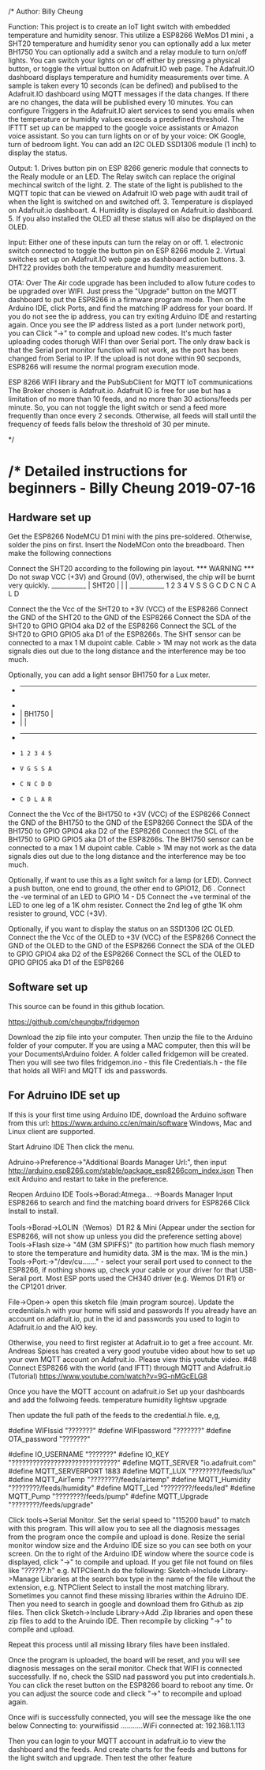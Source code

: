  /*
 Author: Billy Cheung
 
 

 
 Function:  This project is to create an IoT light switch with embedded temperature and humidity senosr. 
            This utilize a ESP8266 WeMos D1 mini , a  SHT20 temperature and humidity senor
            you can optionally add a lux meter BH1750
            You can optionally add a switch and a relay module to turn on/off lights.
            You can switch your lights on or off either by pressing a physical button, or toggle the virtual button on Adafruit.IO web page.
            The Adafruit.IO dashboard displays temperature and humidity measurements over time.
            A sample is taken every 10 seconds (can be defined) and publised to the Adafruit.IO dashboard using MQTT messages if the data changes.
            If there are no changes, the data will be published every 10 minutes.
            You can configure Triggers in the  Adafruit.IO alert services to send you emails when the temperature or humidity values  exceeds a predefined threshold.
            The IFTTT set up can be mapped to the google voice assistants or Amazon voice assistant.
            So you can turn lights on or of by your voice: OK Google, turn of bedroom light.
            You can add an I2C OLED SSD1306 module (1 inch) to display the status.
            
    
 Output:  1. Drives button pin on ESP 8266 generic module that connects to the Realy module or an LED. 
             The Relay switch can replace the original mechincal switch of the light.
          2. The state of the light is published to the MQTT topic that can be viewed on Adafruit IO web page with 
             audit trail of when the light is switched on and switched off.
          3. Temperature is displayed on Adafruit.io dashboart. 
          4. Humidity is displayed on Adafruit.io dashboard.
          5. If you also installed the OLED all these status will also be displayed on the OLED.
 
 Input:   Either one of these inputs can turn the relay on or off.
          1. electronic switch connected to toggle the button pin on ESP 8266 module 
          2. Virtual switches set up on Adafruit.IO web page as dashboard action buttons.
          3. DHT22 provides both the temperature and humdity measurement.

  OTA:    Over The Air code upgrade has been included to allow future codes to be upgraded over WIFI.
          Just press the "Upgrade" button on the MQTT dashboard to put the ESP8266 in a firmware program mode. 
          Then on the Arduino IDE, click Ports, and find the matching IP address for your board. 
          If you do not see the ip address, you can try exiting Arduino IDE and restarting again.
          Once you see the IP address listed as a port (under network port), you can 
          Click "->" to comple and upload new codes.
          It's much faster uploading codes thorugh WIFI than over Serial port.
          The only draw back is that the Serial port monitor function will not work, as the port has been changed from Serial to IP.
          If the upload is not done within 90 secponds, ESP8266 will resume the normal program execution mode.
 

 
 ESP 8266 WIFI library and the PubSubClient for MQTT IoT communications
 The Broker chosen is Adafruit.io.
 Adafruit IO is free for use but has a limitation of no more than 10 feeds, and no more than 30 actions/feeds per minute.
 So, you can not toggle the light switch or send a feed more frequently than once every 2 seconds.
 Otherwise, all feeds  will stall until the frequency of feeds falls below the threshold of 30 per minute.

*/


/*
 Detailed instructions for beginners - Billy Cheung 2019-07-16
======================================================================
Hardware set up
----------------
Get the ESP8266 NodeMCU D1 mini with the pins pre-soldered. Otherwise, solder the pins on first.
Insert the NodeMCon onto the breadboard.
Then make the following connections

Connect the SHT20  according to the following pin layout.
*** WARNING *** Do not swap VCC (+3V) and Ground (0V), otherwised, the chip will be burnt very quickly.
    ___________
    |  SHT20  |
    |         |
    ___________
      1 2 3 4
      V S S G
      C D C N
      C A L D
        

Connect the the Vcc of the SHT20 to +3V (VCC) of the ESP8266
Connect the GND of the SHT20  to the GND of the ESP8266
Connect the SDA of the SHT20 to GPIO GPIO4 aka D2 of the ESP8266
Connect the SCL of the SHT20 to GPIO GPIO5 aka D1 of the ESP8266s. 
The SHT sensor can be connected to a max 1 M dupoint cable.
Cable > 1M may not work as the  data signals dies out due to the long distance and the interference may be too much.


Optionally, you can add a light sensor BH1750 for a Lux meter.
*    ___________
*
*    |  BH1750  |
*    |          |
*    ___________
*     1 2 3 4 5
*     V G S S A
*     C N C D D
*     C D L A R

Connect the the Vcc of the BH1750 to +3V (VCC) of the ESP8266
Connect the GND of the BH1750  to the GND of the ESP8266
Connect the SDA of the BH1750 to GPIO GPIO4 aka D2 of the ESP8266
Connect the SCL of the BH1750 to GPIO GPIO5 aka D1 of the ESP8266s. 
The BH1750 sensor can be connected to a max 1 M dupoint cable.
Cable > 1M may not work as the  data signals dies out due to the long distance and the interference may be too much.

Optionally, if want to use this as a light switch for a lamp (or LED).
Connect a push button, one end to ground, the other end to GPIO12, D6 .
Connect the -ve terminal of an LED to GPIO 14 - D5
Connect the +ve terminal of the LED to one leg of a 1K ohm resister.
Connect the 2nd leg of gthe 1K ohm resister to ground, VCC (+3V).
  
Optionally, if you want to display the status on an SSD1306 I2C OLED.
Connect the the Vcc of the OLED to +3V (VCC) of the ESP8266
Connect the GND of the OLED  to the GND of the ESP8266
Connect the SDA of the OLED to GPIO GPIO4 aka D2 of the ESP8266
Connect the SCL of the OLED to GPIO GPIO5 aka D1 of the ESP8266


Software set up
---------------
This source can be found in  this github location.

https://github.com/cheungbx/fridgemon

Download the zip file into your computer.
Then unzip the file to the Arduino folder of your computer.
If you are using a MAC computer, then this will be your Documents\Arduino folder.
A folder called fridgemon will be created.
Then you will see two files
fridgemon.ino - this file
Credentials.h - the file that holds all WIFI and MQTT ids and passwords.

For Adruino IDE set up
-----------------------
If this is your first time using Arduino IDE, download the Arduino software from this url:  https://www.arduino.cc/en/main/software
Windows, Mac and Linux client are supported.


Start Adruino IDE
Then click the menu.

Adruino->Preference->"Additional Boards Manager Url:", then input http://arduino.esp8266.com/stable/package_esp8266com_index.json
Then exit Arduino and restart to take in the preference.

Reopen Arduino IDE
Tools->Borad:Atmega... ->Boards Manager
Input ESP8266 to search and find the matching board drivers for ESP8266
Click Install to install.

Tools->Borad->LOLIN（Wemos）D1 R2 & Mini (Appear under the section for ESP8266, will not show up unless you did the preference setting above)
Tools->Flash size-> "4M (3M SPIFFS)"  (to partition how much flash memory to store the temperature and humidity data. 3M is the max. 1M is the min.)
Tools->Port:->"/dev/cu......."  - select your serail port used to connect to the ESP8266, if nothing shows up, check your cable or your driver for that USB-Serail port.
                                  Most ESP ports used the CH340 driver (e.g. Wemos D1 R1) or the CP1201 driver.

File->Open-> open this sketch file (main program source).
Update the credentials.h with your home wifi ssid and passwords
If you already have an account on adafruit.io, put in the id and passwords you used to login to Adafruit.io
and the AIO key.

Otherwise, you need to first register at Adafruit.io to get a free account.
Mr. Andreas Spiess has created a very good youtube video about how to set up your own MQTT account on Adafruit.io.
Please view this youtube video.  #48 Connect ESP8266 with the world (and IFTT) through MQTT and Adafruit.io (Tutorial)
https://www.youtube.com/watch?v=9G-nMGcELG8

Once you have the MQTT account on adafruit.io
Set up your dashboards and add the follwoing feeds.
temperature
humidity
lightsw
upgrade

Then update the full path of the feeds to the credential.h file.
e,g, 


#define  WIFIssid        "???????"
#define  WIFIpassword     "???????"
#define  OTA_password       "???????"

#define IO_USERNAME    "???????"
#define IO_KEY         "??????????????????????????????"
#define MQTT_SERVER          "io.adafruit.com"    
#define MQTT_SERVERPORT      1883
#define MQTT_LUX         "????????/feeds/lux"
#define MQTT_AirTemp     "????????/feeds/airtemp"
#define MQTT_Humidity    "????????/feeds/humidity"
#define MQTT_Led         "????????/feeds/led"
#define MQTT_Pump        "????????/feeds/pump"
#define MQTT_Upgrade           "????????/feeds/upgrade"


Click tools->Serial Monitor. Set the serial speed to "115200 baud" to  match with this program.
This will allow you to see all the diagnosis messages from the program once the compile and upload is done.
Resize the serial monitor window size and the Arduino IDE size so you can see both on your screen.
On the to right of the Arduino IDE window where the source code is displayed, click "->" to compile and upload.
If you get file not found on files like "??????.h" e.g. NTPClient.h do the following:
Sketch->Include Library->Manage Libraries
at the search box type in the name of the file without the extension, e.g. NTPClient
Select to install the most matching library.
Sometimes you cannot find these missing libraries within the Adruino IDE.
Then you need to search in google and download them fro Github as zip files.
Then click Sketch->Include Library->Add .Zip libraries   and open these zip files to add to the Aruindo IDE.
Then recompile by clicking "->" to compile and upload.

Repeat this process until all missing library files have been instlaled.

Once the program is uploaded, the board will be reset, and you will see diagnosis messages on the serail monitor.
Check that WIFI is connected successfully. If no, check the SSID nad password you put into credentials.h.
You can click the reset button on the ESP8266 board to reboot any time.
Or you can adjust the source code and clieck "->" to recompile and upload again.

Once wifi is successfully connected, you will see the message like the one below
Connecting to: yourwifissid
...........WiFi connected at: 192.168.1.113


Then you can login to your MQTT account in adafruit.io to view the dashboard and the feeds.
And create charts for the feeds and buttons for the light switch and upgrade.
Then test the other feature
